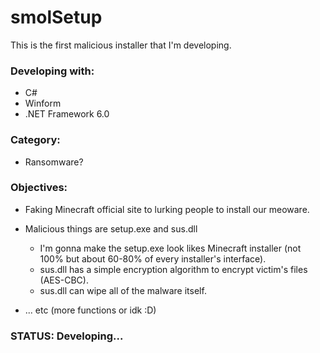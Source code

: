 # smolSetup

This is the first malicious installer that I'm developing.

### Developing with:
- C#
- Winform
- .NET Framework 6.0

### Category:
- Ransomware?

### Objectives:
- Faking Minecraft official site to lurking people to install our meoware.
- Malicious things are setup.exe and sus.dll
    
    - I'm gonna make the setup.exe look likes Minecraft installer (not 100% but about 60-80% of every installer's interface).
    - sus.dll has a simple encryption algorithm to encrypt victim's files (AES-CBC).
    - sus.dll can wipe all of the malware itself.

- ... etc (more functions or idk :D)

### STATUS: Developing...
